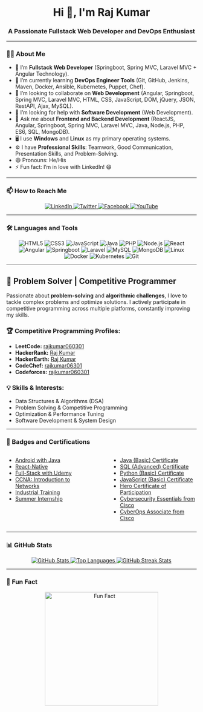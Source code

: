 <h1 align="center">Hi 👋, I'm Raj Kumar</h1>
<h3 align="center">A Passionate Fullstack Web Developer and DevOps Enthusiast</h3>

---
### **👨‍💻 About Me**
- 🔭 I’m **Fullstack Web Developer** (Springboot, Spring MVC, Laravel MVC + Angular Technology).
- 🌱 I’m currently learning **DevOps Engineer Tools** (Git, GitHub, Jenkins, Maven, Docker, Ansible, Kubernetes, Puppet, Chef).
- 👯 I’m looking to collaborate on **Web Development** (Angular, Springboot, Spring MVC, Laravel MVC, HTML, CSS, JavaScript, DOM, jQuery, JSON, RestAPI, Ajax, MySQL).
- 🤔 I’m looking for help with **Software Development** (Web Development).
- 💬 Ask me about **Frontend and Backend Development** (ReactJS, Angular, Springboot, Spring MVC, Laravel MVC, Java, Node.js, PHP, ES6, SQL, MongoDB).
- 🖥️ I use **Windows** and **Linux** as my primary operating systems.
- ⚙️ I have **Professional Skills**: Teamwork, Good Communication, Presentation Skills, and Problem-Solving.
- 😄 Pronouns: He/His
- ⚡ Fun fact: I’m in love with LinkedIn! 😄

---

### **📫 How to Reach Me**
<div align="center">
    <a href="https://www.linkedin.com/in/rajkumar6301">
        <img src="https://img.shields.io/badge/LinkedIn-%230077B5.svg?style=for-the-badge&logo=linkedin&logoColor=white" alt="LinkedIn" />
    </a>
    <a href="https://twitter.com/rajkumar6301">
        <img src="https://img.shields.io/badge/Twitter-%231DA1F2.svg?style=for-the-badge&logo=twitter&logoColor=white" alt="Twitter" />
    </a>
    <a href="https://www.facebook.com/rajkumar060301">
        <img src="https://img.shields.io/badge/Facebook-%231877F2.svg?style=for-the-badge&logo=facebook&logoColor=white" alt="Facebook" />
    </a>
    <a href="https://www.youtube.com/channel/UCS0lo3ONuU_iWvOhYNlEksg">
        <img src="https://img.shields.io/badge/YouTube-%23FF0000.svg?style=for-the-badge&logo=youtube&logoColor=white" alt="YouTube" />
    </a>
</div>

---

### **🛠️ Languages and Tools**
<div align="center">
    <img src="https://img.shields.io/badge/HTML5-%23E34F26.svg?style=for-the-badge&logo=html5&logoColor=white" alt="HTML5" />
    <img src="https://img.shields.io/badge/CSS3-%231572B6.svg?style=for-the-badge&logo=css3&logoColor=white" alt="CSS3" />
    <img src="https://img.shields.io/badge/JavaScript-%23F7DF1E.svg?style=for-the-badge&logo=javascript&logoColor=black" alt="JavaScript" />
    <img src="https://img.shields.io/badge/Java-%23ED8B00.svg?style=for-the-badge&logo=java&logoColor=white" alt="Java" />
    <img src="https://img.shields.io/badge/PHP-%23777BB4.svg?style=for-the-badge&logo=php&logoColor=white" alt="PHP" />
    <img src="https://img.shields.io/badge/Node.js-%23339933.svg?style=for-the-badge&logo=node.js&logoColor=white" alt="Node.js" />
    <img src="https://img.shields.io/badge/React-%2320232a.svg?style=for-the-badge&logo=react&logoColor=%2361DAFB" alt="React" />
    <img src="https://img.shields.io/badge/Angular-%23DD0031.svg?style=for-the-badge&logo=angular&logoColor=white" alt="Angular" />
    <img src="https://img.shields.io/badge/Springboot-%236DB33F.svg?style=for-the-badge&logo=springboot&logoColor=white" alt="Springboot" />
    <img src="https://img.shields.io/badge/Laravel-%23FF2D20.svg?style=for-the-badge&logo=laravel&logoColor=white" alt="Laravel" />
    <img src="https://img.shields.io/badge/MySQL-%2300f.svg?style=for-the-badge&logo=mysql&logoColor=white" alt="MySQL" />
    <img src="https://img.shields.io/badge/MongoDB-%2347A248.svg?style=for-the-badge&logo=mongodb&logoColor=white" alt="MongoDB" />
    <img src="https://img.shields.io/badge/Linux-%23FCC624.svg?style=for-the-badge&logo=linux&logoColor=black" alt="Linux" />
    <img src="https://img.shields.io/badge/Docker-%232496ED.svg?style=for-the-badge&logo=docker&logoColor=white" alt="Docker" />
    <img src="https://img.shields.io/badge/Kubernetes-%23326CE5.svg?style=for-the-badge&logo=kubernetes&logoColor=white" alt="Kubernetes" />
    <img src="https://img.shields.io/badge/Git-%23F05032.svg?style=for-the-badge&logo=git&logoColor=white" alt="Git" />
</div>

---
## 🚀 Problem Solver | Competitive Programmer

Passionate about **problem-solving** and **algorithmic challenges**, I love to tackle complex problems and optimize solutions. I actively participate in competitive programming across multiple platforms, constantly improving my skills.

### 🏆 Competitive Programming Profiles:
- **LeetCode:** [rajkumar060301](https://leetcode.com/u/rajkumar060301/)
- **HackerRank:** [Raj Kumar](https://www.hackerrank.com/profile/_191500623)
- **HackerEarth:** [Raj Kumar](https://www.hackerearth.com/@raj.kumar_cs19)
- **CodeChef:** [rajkumar06301](https://www.codechef.com/users/rajkumar06301)
- **Codeforces:** [rajkumar060301](https://codeforces.com/rajkumar060301)

### 💡 Skills & Interests:
- Data Structures & Algorithms (DSA)
- Problem Solving & Competitive Programming
- Optimization & Performance Tuning
- Software Development & System Design
---

### **📜 Badges and Certifications**

<div style="display: flex; justify-content: space-between;">

<!-- Left Column -->
<div style="width: 45%;">

- [Android with Java](https://mdev.topscripts.in/rajkumar@team/rajkumar/documents/Android_certificate.pdf)
- [React-Native](https://mdev.topscripts.in/rajkumar@team/rajkumar/documents/jovac.png)
- [Full-Stack with Udemy](https://www.udemy.com/certificate/UC-53e73ef1-47bc-4229-963f-fb9caaa7b269/)
- [CCNA: Introduction to Networks](https://www.credly.com/badges/8df33c63-1ade-413c-af9f-d52a8e18848d)
- [Industrial Training](https://mdev.topscripts.in/rajkumar@team/rajkumar/documents/Industrial_training.pdf)
- [Summer Internship](https://mdev.topscripts.in/rajkumar@team/rajkumar/documents/Summer_Internship.pdf)

</div>
<!-- Right Column -->
<div style="width: 45%;">

- [Java (Basic) Certificate](https://www.hackerrank.com/certificates/8ef58c04260b)
- [SQL (Advanced) Certificate](https://www.hackerrank.com/certificates/6f7f2ac8b75c)
- [Python (Basic) Certificate](https://www.hackerrank.com/certificates/f4058367aa45)
- [JavaScript (Basic) Certificate](https://www.hackerrank.com/certificates/3d360bc16ef2)
- [Hero Certificate of Participation](https://unstop.com/certificate-preview/1516cef8-48f4-4d58-9c3c-3c6117b4da38)
- [Cybersecurity Essentials from Cisco](https://www.credly.com/badges/9d5b5f5c-6ed5-42b2-a6d7-c480157c2ebd)
- [CyberOps Associate from Cisco](https://www.credly.com/badges/a95bd9a3-c8e0-4f64-9a48-65c83b189a7c)

</div>

</div>

---

### **📊 GitHub Stats**
<div align="center">
    <a href="https://github.com/rajkumar060301">
        <img src="https://github-readme-stats.vercel.app/api?username=rajkumar060301&show_icons=true&theme=radical" alt="GitHub Stats" />
    </a>
    <a href="https://github.com/rajkumar060301">
        <img src="https://github-readme-stats.vercel.app/api/top-langs/?username=rajkumar060301&layout=compact" alt="Top Languages" />
    </a>
    <a href="https://git.io/streak-stats">
        <img src="https://streak-stats.demolab.com?user=rajkumar060301" alt="GitHub Streak Stats" />
    </a>
</div>

---

### **🌟 Fun Fact**
<div align="center">
    <img src="https://user-images.githubusercontent.com/61106500/114032703-2ea6c900-989a-11eb-8e11-49fd7198e81c.jpg" alt="Fun Fact" width="300" />
</div>
